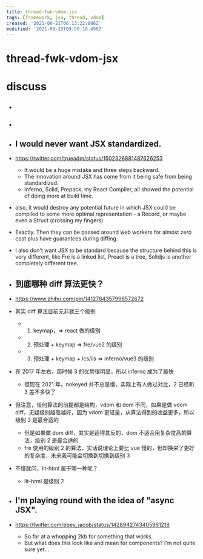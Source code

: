 ```yaml
---
title: thread-fwk-vdom-jsx
tags: [framework, jsx, thread, vdom]
created: '2021-08-21T06:13:22.806Z'
modified: '2021-08-23T09:58:18.490Z'
---
```


# thread-fwk-vdom-jsx

# discuss

- ## 

- ## 

- ## I would never want JSX standardized. 
- https://twitter.com/trueadm/status/1502326881487626253
  - It would be a huge mistake and three steps backward. 
  - The innovation around JSX has come from it being safe from being standardized. 
  - Inferno, Solid, Prepack, my React Compiler, all showed the potential of doing more at build time.
- also, it would destroy any potential future in which JSX could be compiled to some more optimal representation - a Record, or maybe even a Struct (crossing my fingers)
- Exactly. Then they can be passed around web workers for almost zero cost plus have guarantees during diffing.
- I also don't want JSX to be standard because the structure behind this is very different, like Fre is a linked list, Preact is a tree, Solidjs is another completely different tree.

- ## 到底哪种 diff 算法更快？
- https://www.zhihu.com/pin/1412784357996572672
- 其实 diff 算法目前无非就三个级别
  - 1. keymap，=> react 做的级别
  - 2. 预处理 + keymap => fre/vue2 的级别
  - 3. 预处理 + keymap + lcs/lis => inferno/vue3 的级别
- 在 2017 年左右，那时候 3 的优势很明显，所以 inferno 成为了最快
  - 但现在 2021 年，nokeyed 并不总是慢，实际上有人做过对比，2 已经和 3 差不多快了
- 但注意，任何算法的前提都是结构，vdom 和 dom 不同，如果是做 vdom diff，无疑级别越高越好，因为 vdom 更轻量，从算法得到的收益更多，所以级别 3 是最合适的
  - 但是如果做 dom diff，其实是适得其反的，dom 不适合用复杂度高的算法，级别 2 是最合适的
  - fre 使用的级别 2 的算法，实话说理论上要比 vue 慢的，但却换来了更好的复杂度，未来我可能会切换到切换到级别 3

- 不懂就问，lit-html 属于哪一种呢？
  - lit-html 是级别 2

- ## I'm playing round with the idea of "async JSX". 
- https://twitter.com/ebey_jacob/status/1428942743405961218
  - So far at a whopping 2kb for something that works. 
  - But what does this look like and mean for components? I'm not quite sure yet...
